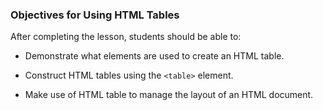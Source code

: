 ### Objectives for Using HTML Tables

After completing the lesson, students should be able to:

- Demonstrate what elements are used to create an HTML table.

- Construct HTML tables using the `<table>` element.

- Make use of HTML table to manage the layout of an HTML document.
